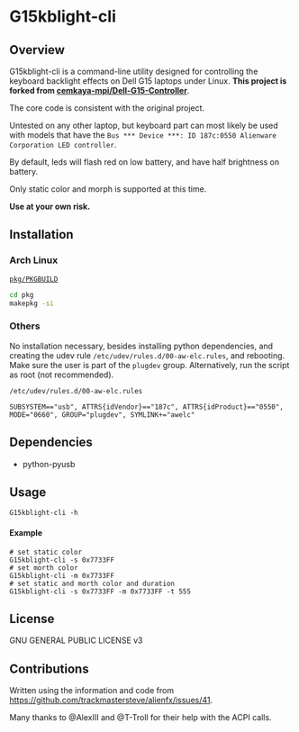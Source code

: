 # G15kblight-cli

## Overview
G15kblight-cli is a command-line utility designed for controlling the keyboard backlight effects on Dell G15 laptops under Linux. **This project is forked from [cemkaya-mpi/Dell-G15-Controller](https://github.com/cemkaya-mpi/Dell-G15-Controller)**.  

The core code is consistent with the original project.  

Untested on any other laptop, but keyboard part can most likely be used with models that have the ```Bus *** Device ***: ID 187c:0550 Alienware Corporation LED controller```. 

By default, leds will flash red on low battery, and have half brightness on battery.

Only static color and morph is supported at this time. 

**Use at your own risk.**

## Installation

### Arch Linux

[`pkg/PKGBUILD`](pkg/PKGBUILD)

```bash
cd pkg
makepkg -si
```

### Others

No installation necessary, besides installing python dependencies, and creating the udev rule ```/etc/udev/rules.d/00-aw-elc.rules```, and rebooting. Make sure the user is part of the ```plugdev``` group. Alternatively, run the script as root (not recommended).

```
/etc/udev/rules.d/00-aw-elc.rules

SUBSYSTEM=="usb", ATTRS{idVendor}=="187c", ATTRS{idProduct}=="0550", MODE="0660", GROUP="plugdev", SYMLINK+="awelc"
```

## Dependencies

- python-pyusb

## Usage

```
G15kblight-cli -h
```

#### Example

```
# set static color
G15kblight-cli -s 0x7733FF
# set morth color
G15kblight-cli -m 0x7733FF
# set static and morth color and duration
G15kblight-cli -s 0x7733FF -m 0x7733FF -t 555
```

## License
GNU GENERAL PUBLIC LICENSE v3

## Contributions
Written using the information and code from https://github.com/trackmastersteve/alienfx/issues/41. 

Many thanks to @AlexIII and @T-Troll for their help with the ACPI calls.

